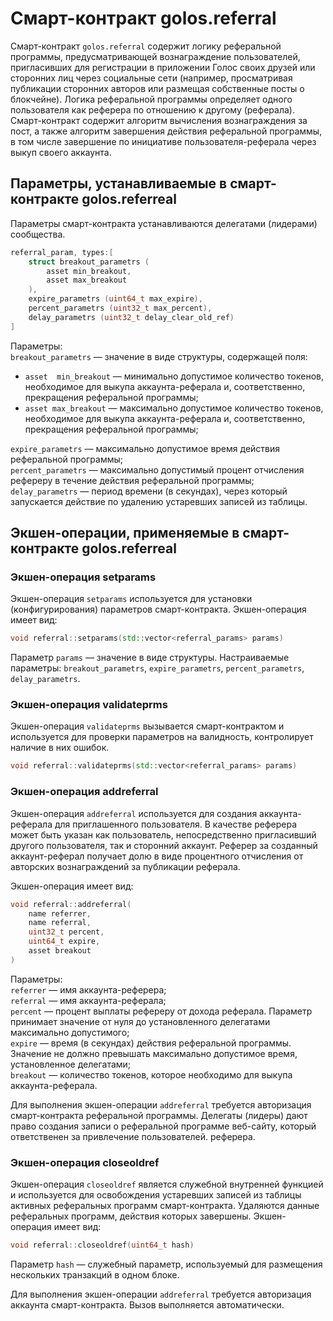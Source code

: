 ﻿# Смарт-контракт golos.referral
Смарт-контракт `golos.referral` содержит логику реферальной программы, предусматривающей вознаграждение пользователей, пригласивших для регистрации в приложении Голос своих друзей или сторонних лиц через социальные сети (например, просматривая публикации сторонних авторов или размещая собственные посты о блокчейне). Логика реферальной программы определяет одного пользователя как реферера по отношению к другому (реферала). Смарт-контракт содержит алгоритм вычисления вознаграждения за пост, а также алгоритм завершения действия реферальной программы, в том числе завершение по инициативе пользователя-реферала через выкуп своего аккаунта.

## Параметры, устанавливаемые в смарт-контракте golos.referreal
Параметры смарт-контракта устанавливаются делегатами (лидерами) сообщества.
```cpp
referral_param, types:[
    struct breakout_parametrs (
        asset min_breakout,
        asset max_breakout
    ),
    expire_parametrs (uint64_t max_expire),
    percent_parametrs (uint32_t max_percent),
    delay_parametrs (uint32_t delay_clear_old_ref)
]
```
Параметры:  
`breakout_parametrs` — значение в виде структуры, содержащей поля:
  * `asset  min_breakout` — минимально допустимое количество токенов, необходимое для выкупа аккаунта-реферала и, соответственно, прекращения реферальной программы;  
  * `asset max_breakout` — максимально допустимое количество токенов, необходимое для выкупа аккаунта-реферала и, соответственно, прекращения реферальной программы;  

`expire_parametrs` — максимально допустимое время действия реферальной программы;  
`percent_parametrs` — максимально допустимый процент отчисления рефереру в течение действия реферальной программы;  
`delay_parametrs` — период времени (в секундах), через который запускается действие по удалению устаревших записей из таблицы.  

## Экшен-операции, применяемые в смарт-контракте golos.referreal

### Экшен-операция setparams
Экшен-операция `setparams` используется для установки (конфигурирования) параметров смарт-контракта. Экшен-операция имеет вид:
```cpp
void referral::setparams(std::vector<referral_params> params)
```
Параметр `params` — значение в виде структуры. Настраиваемые параметры: `breakout_parametrs`, `expire_parametrs`, `percent_parametrs`, `delay_parametrs`. 

### Экшен-операция validateprms
Экшен-операция `validateprms` вызывается смарт-контрактом и используется для проверки параметров на валидность, контролирует наличие в них ошибок. 
```cpp
void referral::validateprms(std::vector<referral_params> params)
```
### Экшен-операция addreferral
Экшен-операция `addreferral` используется для создания аккаунта-реферала для приглашенного пользователя. В качестве реферера может быть указан как пользователь, непосредственно пригласивший другого пользователя, так и сторонний аккаунт. Реферер за созданный аккаунт-реферал получает долю в виде процентного отчисления от авторских вознаграждений за публикации реферала.  

Экшен-операция имеет вид:
```cpp
void referral::addreferral(
    name referrer,
    name referral,
    uint32_t percent,
    uint64_t expire,
    asset breakout
)
```
Параметры:  
`referrer` — имя аккаунта-реферера;  
`referral` — имя аккаунта-реферала;  
`percent` — процент выплаты рефереру от дохода реферала. Параметр принимает значение от нуля до установленного делегатами максимально допустимого;  
`expire` — время (в секундах) действия реферальной программы. Значение не должно превышать максимально допустимое время, установленное делегатами;  
`breakout` — количество токенов, которое необходимо для выкупа аккаунта-реферала.  

Для выполнения экшен-операции `addreferral` требуется авторизация смарт-контракта реферальной программы. Делегаты (лидеры) дают право создания записи о реферальной программе веб-сайту, который ответственен за привлечение пользователей.  реферера.


### Экшен-операция closeoldref
Экшен-операция `closeoldref` является служебной внутренней функцией и используется для освобождения устаревших записей из таблицы активных реферальных программ смарт-контракта. Удаляются данные реферальных программ, действия которых завершены. Экшен-операция имеет вид:
```cpp
void referral::closeoldref(uint64_t hash)
```
Параметр `hash` — служебный параметр, используемый для размещения нескольких транзакций в одном блоке.  

Для выполнения экшен-операции `addreferral` требуется авторизация аккаунта смарт-контракта. Вызов выполняется автоматически.  

